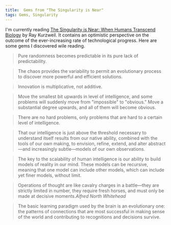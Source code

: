 ```yaml
---
title:  Gems from "The Singularity is Near"
tags: Gems, Singularity
---
```


I'm currently reading [The Singularity is Near: When Humans Transcend Biology](https://en.wikipedia.org/wiki/The_Singularity_Is_Near) by Ray Kurzweil.
It contains an optimistic perspective on the outcome of the ever-increasing rate of technological progress.
Here are some gems I discovered wile reading.

<!-- more -->

> Pure randomness becomes predictable in its pure lack of predictability.

> The chaos provides the variability to permit an evolutionary process to discover more powerful and efficient solutions.

> Innovation is multiplicative, not additive.

> Move the smallest bit upwards in level of intelligence, and some problems will suddenly move from "impossible" to "obvious." Move a substantial degree upwards, and all of them will become obvious.

> There are no hard problems, only problems that are hard to a certain level of intelligence.

> That our intelligence is just above the threshold necessary to understand itself results from our native ability, combined with the tools of our own making, to envision, refine, extend, and alter abstract—and increasingly subtle—models of our own observations.

> The key to the scalability of human intelligence is our ability to build models of reality in our mind. These models can be recursive, meaning that one model can include other models, which can include yet finer models, without limit.

> Operations of thought are like cavalry charges in a battle—they are strictly limited in number, they require fresh horses, and must only be made at decisive moments.<cite>Alfred North Whitehead</cite>

> The basic learning paradigm used by the brain is an evolutionary one: the patterns of connections that are most successful in making sense of the world and contributing to recognitions and decisions survive.
